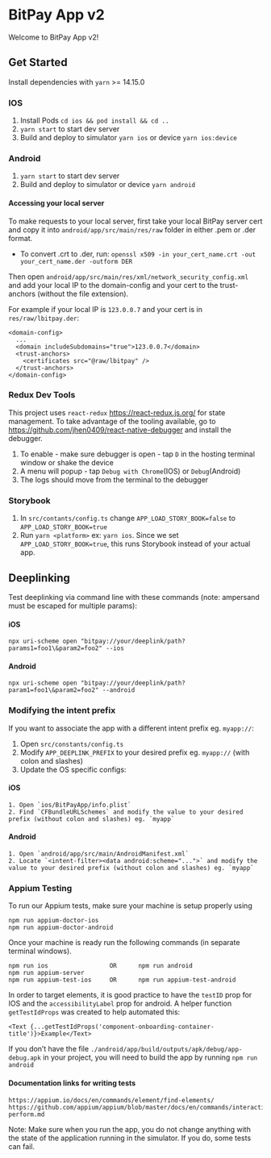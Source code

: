# BitPay App v2
Welcome to BitPay App v2!

## Get Started
Install dependencies with `yarn` >= 14.15.0

### IOS

1. Install Pods `cd ios && pod install && cd ..`
2. `yarn start` to start dev server
3. Build and deploy to simulator `yarn ios` or device `yarn ios:device`

### Android
1. `yarn start` to start dev server
2. Build and deploy to simulator or device `yarn android`

#### Accessing your local server
To make requests to your local server, first take your local BitPay server cert and copy it into `android/app/src/main/res/raw` folder in either .pem or .der format.
- To convert .crt to .der, run: `openssl x509 -in your_cert_name.crt -out your_cert_name.der -outform DER`

Then open `android/app/src/main/res/xml/network_security_config.xml` and add your local IP to the domain-config and your cert to the trust-anchors (without the file extension).

For example if your local IP is `123.0.0.7` and your cert is in `res/raw/lbitpay.der`: 

    <domain-config>
      ...
      <domain includeSubdomains="true">123.0.0.7</domain>
      <trust-anchors>
        <certificates src="@raw/lbitpay" />
      </trust-anchors>
    </domain-config>
    

### Redux Dev Tools
This project uses `react-redux` https://react-redux.js.org/ for state management. To take advantage of the tooling available, go to https://github.com/jhen0409/react-native-debugger and install the debugger.

1. To enable - make sure debugger is open - tap `D` in the hosting terminal window or shake the device 
2. A menu will popup - tap `Debug with Chrome`(IOS) or `Debug`(Android)
3. The logs should move from the terminal to the debugger

### Storybook
1. In `src/contants/config.ts` change `APP_LOAD_STORY_BOOK=false` to `APP_LOAD_STORY_BOOK=true`
2. Run `yarn <platform>` ex: `yarn ios`. Since we set `APP_LOAD_STORY_BOOK=true`, this runs Storybook instead of your actual app.

## Deeplinking
Test deeplinking via command line with these commands (note: ampersand must be escaped for multiple params): 

#### iOS
`npx uri-scheme open "bitpay://your/deeplink/path?params1=foo1\&param2=foo2" --ios`

#### Android
`npx uri-scheme open "bitpay://your/deeplink/path?param1=foo1\&param2=foo2" --android`

### Modifying the intent prefix
If you want to associate the app with a different intent prefix eg. `myapp://`:

1. Open `src/constants/config.ts`
2. Modify `APP_DEEPLINK_PREFIX` to your desired prefix eg. `myapp://` (with colon and slashes)
3. Update the OS specific configs:
  #### iOS
    1. Open `ios/BitPayApp/info.plist`
    2. Find `CFBundleURLSchemes` and modify the value to your desired prefix (without colon and slashes) eg. `myapp`
  #### Android
    1. Open `android/app/src/main/AndroidManifest.xml`
    2. Locate `<intent-filter><data android:scheme="...">` and modify the value to your desired prefix (without colon and slashes) eg. `myapp`

### Appium Testing
To run our Appium tests, make sure your machine is setup properly using
```
npm run appium-doctor-ios
npm run appium-doctor-android
```

Once your machine is ready run the following commands (in separate terminal windows).
```
npm run ios                 OR      npm run android
npm run appium-server
npm run appium-test-ios     OR      npm run appium-test-android
```

In order to target elements, it is good practice to have the `testID` prop for IOS and the `accessibilityLabel` prop for android.  A helper function `getTestIdProps` was created to help automated this:
```
<Text {...getTestIdProps('component-onboarding-container-title')}>Example</Text>
```

If you don’t have the file `./android/app/build/outputs/apk/debug/app-debug.apk` in your project, you will need to build the app by running `npm run android`

#### Documentation links for writing tests
```
https://appium.io/docs/en/commands/element/find-elements/
https://github.com/appium/appium/blob/master/docs/en/commands/interactions/touch/touch-perform.md
```

Note: Make sure when you run the app, you do not change anything with the state of the application running in the simulator.  If you do, some tests can fail.
